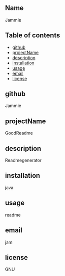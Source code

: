 
## Name
  Jammie
## Table of contents
* [github](#github)
* [projectName](#projectName)
* [description](#description)
* [installation](#installation)
* [usage](#usage)
* [email](#email)
* [license](#license)
## github
Jammie

## projectName
GoodReadme

## description
Readmegenerator

## installation
java

## usage
readme

## email
jam

## license
GNU